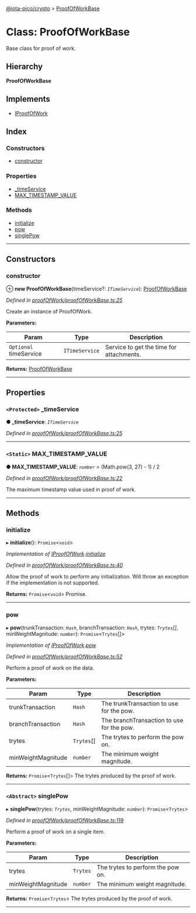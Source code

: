 [@iota-pico/crypto](../README.md) > [ProofOfWorkBase](../classes/proofofworkbase.md)

# Class: ProofOfWorkBase

Base class for proof of work.

## Hierarchy

**ProofOfWorkBase**

## Implements

* [IProofOfWork](../interfaces/iproofofwork.md)

## Index

### Constructors

* [constructor](proofofworkbase.md#constructor)

### Properties

* [_timeService](proofofworkbase.md#_timeservice)
* [MAX_TIMESTAMP_VALUE](proofofworkbase.md#max_timestamp_value)

### Methods

* [initialize](proofofworkbase.md#initialize)
* [pow](proofofworkbase.md#pow)
* [singlePow](proofofworkbase.md#singlepow)

---

## Constructors

<a id="constructor"></a>

###  constructor

⊕ **new ProofOfWorkBase**(timeService?: *`ITimeService`*): [ProofOfWorkBase](proofofworkbase.md)

*Defined in [proofOfWork/proofOfWorkBase.ts:25](https://github.com/iota-pico/crypto/blob/aa8469a/src/proofOfWork/proofOfWorkBase.ts#L25)*

Create an instance of ProofOfWork.

**Parameters:**

| Param | Type | Description |
| ------ | ------ | ------ |
| `Optional` timeService | `ITimeService` |  Service to get the time for attachments. |

**Returns:** [ProofOfWorkBase](proofofworkbase.md)

___

## Properties

<a id="_timeservice"></a>

### `<Protected>` _timeService

**● _timeService**: *`ITimeService`*

*Defined in [proofOfWork/proofOfWorkBase.ts:25](https://github.com/iota-pico/crypto/blob/aa8469a/src/proofOfWork/proofOfWorkBase.ts#L25)*

___
<a id="max_timestamp_value"></a>

### `<Static>` MAX_TIMESTAMP_VALUE

**● MAX_TIMESTAMP_VALUE**: *`number`* =  (Math.pow(3, 27) - 1) / 2

*Defined in [proofOfWork/proofOfWorkBase.ts:22](https://github.com/iota-pico/crypto/blob/aa8469a/src/proofOfWork/proofOfWorkBase.ts#L22)*

The maximum timestamp value used in proof of work.

___

## Methods

<a id="initialize"></a>

###  initialize

▸ **initialize**(): `Promise`<`void`>

*Implementation of [IProofOfWork](../interfaces/iproofofwork.md).[initialize](../interfaces/iproofofwork.md#initialize)*

*Defined in [proofOfWork/proofOfWorkBase.ts:40](https://github.com/iota-pico/crypto/blob/aa8469a/src/proofOfWork/proofOfWorkBase.ts#L40)*

Allow the proof of work to perform any initialization. Will throw an exception if the implementation is not supported.

**Returns:** `Promise`<`void`>
Promise.

___
<a id="pow"></a>

###  pow

▸ **pow**(trunkTransaction: *`Hash`*, branchTransaction: *`Hash`*, trytes: *`Trytes`[]*, minWeightMagnitude: *`number`*): `Promise`<`Trytes`[]>

*Implementation of [IProofOfWork](../interfaces/iproofofwork.md).[pow](../interfaces/iproofofwork.md#pow)*

*Defined in [proofOfWork/proofOfWorkBase.ts:52](https://github.com/iota-pico/crypto/blob/aa8469a/src/proofOfWork/proofOfWorkBase.ts#L52)*

Perform a proof of work on the data.

**Parameters:**

| Param | Type | Description |
| ------ | ------ | ------ |
| trunkTransaction | `Hash` |  The trunkTransaction to use for the pow. |
| branchTransaction | `Hash` |  The branchTransaction to use for the pow. |
| trytes | `Trytes`[] |  The trytes to perform the pow on. |
| minWeightMagnitude | `number` |  The minimum weight magnitude. |

**Returns:** `Promise`<`Trytes`[]>
The trytes produced by the proof of work.

___
<a id="singlepow"></a>

### `<Abstract>` singlePow

▸ **singlePow**(trytes: *`Trytes`*, minWeightMagnitude: *`number`*): `Promise`<`Trytes`>

*Defined in [proofOfWork/proofOfWorkBase.ts:119](https://github.com/iota-pico/crypto/blob/aa8469a/src/proofOfWork/proofOfWorkBase.ts#L119)*

Perform a proof of work on a single item.

**Parameters:**

| Param | Type | Description |
| ------ | ------ | ------ |
| trytes | `Trytes` |  The trytes to perform the pow on. |
| minWeightMagnitude | `number` |  The minimum weight magnitude. |

**Returns:** `Promise`<`Trytes`>
The trytes produced by the proof of work.

___

